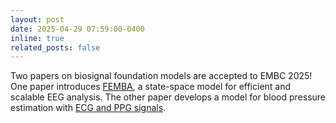```yaml
---
layout: post
date: 2025-04-29 07:59:00-0400
inline: true
related_posts: false
---
```


Two papers on biosignal foundation models are accepted to EMBC 2025! 
One paper introduces [FEMBA](https://arxiv.org/abs/2506.11168), a state-space model for efficient and scalable EEG analysis.
The other paper develops a model for blood pressure estimation with [ECG and PPG signals](https://arxiv.org/abs/2502.17460).

